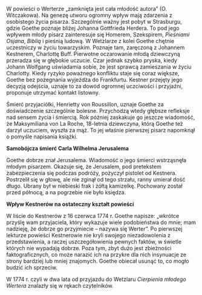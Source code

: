 W powieści o Werterze „zamknięta jest cała młodość autora” (O. Witczakowa). Na genezę utworu ogromny wpływ mają zdarzenia z osobistego życia pisarza. Szczególnie ważny jest pobyt w Strasburgu, gdzie Goethe poznaje bliżej Johanna Gottfrieda Herdera. To pod jego wpływem młody pisarz zainteresuje się Homerem, Szekspirem, _Pieśniami Osjana_, _Biblią_ i pieśnią ludową. W Wetzlarze z kolei Goethe chętnie uczestniczy w życiu towarzyskim. Poznaje tam, zaręczoną z Johannem Kestnerem, Charlottę Buff. Pierwotne oczarowanie młodą dziewczyną przeradza się w głębokie uczucie. Czar jednak szybko pryska, kiedy Johann Wolfgang uświadamia sobie, że jest sprawcą zamieszania w życiu Charlotty. Kiedy ryzyko poważnego konfliktu staje się coraz większe, Goethe bez pożegnania wyjeżdża do Frankfurtu. Kestner przejęty jego decyzją odejścia, uznaje to za dowód ogromnej uczciwości i przyjaźni, proponuje utrzymać kontakt listowny.

Śmierć przyjaciółki, Henrietty von Roussillon, uznaje Goethe za doświadczenie szczególnie bolesne. Przychodzą wtedy głębsze refleksje nad sensem życia i śmiercią. Rok później zaskakuje go jeszcze wiadomość, że Maksymiliana von La Roche, 18-letnia dziewczyna, którą Goethe też darzył uczuciem, wyszła za mąż. To jej właśnie pierwszej pisarz napomknął o pomyśle napisania książki.

**Samobójcza śmierć Carla Wilhelma Jerusalema**

Goethe dobrze znał Jerusalema. Wiadomość o jego śmierci wstrząsnęła młodym pisarzem. Okazuje się, że Jerusalem, pod pretekstem zabezpieczenia się podczas podróży, pożyczył pistolet od Kestnera. Postrzelił się w głowę, ale nie zginął od tego strzału, ranny umierał dość długo. Ubrany był w niebieski frak i żółtą kamizelkę. Pochowany został przed północą, a na pogrzebie nie było księdza.

**Wpływ Kestnerów na ostateczny kształt powieści**

W liście do Kestnerów z 16 czerwca 1774 r. Goethe napisze: „wkrótce przyślę wam przyjaciela, który wykazuje wiele podobieństwa do mnie; mam nadzieję, że dobrze go przyjmiecie – nazywa się Werter”. Po pierwszej lekturze powieści Kestnerowie nie kryli swojego niezadowolenia z przedstawienia, a raczej uszczegółowienia pewnych faktów, w świetle których nie wypadają dobrze. Poza tym, zbyt dużo jest zbieżności faktograficznych, co może narazić ich na przykre dla nich insynuacje ze strony bardziej lub mniej znajomych. Goethe obiecał usunąć to, co mogło budzić ich sprzeciw.

W 1774 r. czyli w dwa lata od przyjazdu do Wetzlaru _Cierpienia młodego Wertera_ znalazły się w rękach czytelników.